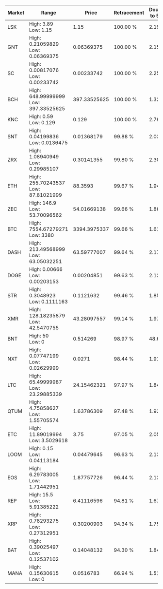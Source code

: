 | Market | Range | Price| Retracement | Doubles to 50% |
| --- | --- | --- | --- | --- |
| LSK | High: 3.89<br />Low: 1.15 | 1.15 | 100.00 % | 2.19 |
| GNT | High: 0.21059829<br />Low: 0.06369375 | 0.06369375 | 100.00 % | 2.15 |
| SC | High: 0.00817076<br />Low: 0.00233742 | 0.00233742 | 100.00 % | 2.25 |
| BCH | High: 648.99999999<br />Low: 397.33525625 | 397.33525625 | 100.00 % | 1.32 |
| KNC | High: 0.59<br />Low: 0.129 | 0.129 | 100.00 % | 2.79 |
| SNT | High: 0.04199836<br />Low: 0.0136475 | 0.01368179 | 99.88 % | 2.03 |
| ZRX | High: 1.08940949<br />Low: 0.29985107 | 0.30141355 | 99.80 % | 2.30 |
| ETH | High: 255.70243537<br />Low: 87.81021999 | 88.3593 | 99.67 % | 1.94 |
| ZEC | High: 146.9<br />Low: 53.70096562 | 54.01669138 | 99.66 % | 1.86 |
| BTC | High: 7554.67279271<br />Low: 3380 | 3394.3975337 | 99.66 % | 1.61 |
| DASH | High: 213.49568999<br />Low: 63.05032251 | 63.59777007 | 99.64 % | 2.17 |
| DOGE | High: 0.00666<br />Low: 0.00203153 | 0.00204851 | 99.63 % | 2.12 |
| STR | High: 0.3048923<br />Low: 0.1111163 | 0.1121632 | 99.46 % | 1.85 |
| XMR | High: 128.18235879<br />Low: 42.5470755 | 43.28097557 | 99.14 % | 1.97 |
| BNT | High: 50<br />Low: 0 | 0.514269 | 98.97 % | 48.61 |
| NXT | High: 0.07747199<br />Low: 0.02629999 | 0.0271 | 98.44 % | 1.91 |
| LTC | High: 65.49999987<br />Low: 23.29885339 | 24.15462321 | 97.97 % | 1.84 |
| QTUM | High: 4.75858627<br />Low: 1.55705574 | 1.63786309 | 97.48 % | 1.93 |
| ETC | High: 11.89019994<br />Low: 3.5029618 | 3.75 | 97.05 % | 2.05 |
| LOOM | High: 0.15<br />Low: 0.04113184 | 0.04479645 | 96.63 % | 2.13 |
| EOS | High: 6.29783005<br />Low: 1.71442951 | 1.87757726 | 96.44 % | 2.13 |
| REP | High: 15.5<br />Low: 5.91385222 | 6.41116596 | 94.81 % | 1.67 |
| XRP | High: 0.78293275<br />Low: 0.27312951 | 0.30200903 | 94.34 % | 1.75 |
| BAT | High: 0.39025497<br />Low: 0.12537102 | 0.14048132 | 94.30 % | 1.84 |
| MANA | High: 0.15630615<br />Low: 0 | 0.0516783 | 66.94 % | 1.51 |
